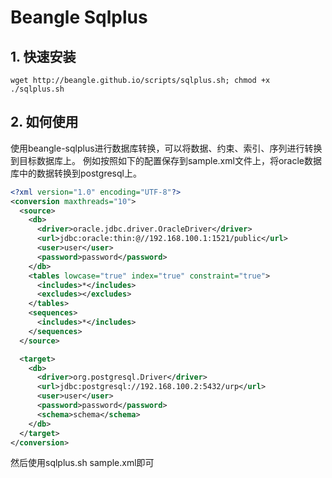 # Beangle Sqlplus

## 1. 快速安装

```shell
wget http://beangle.github.io/scripts/sqlplus.sh; chmod +x ./sqlplus.sh
```

## 2. 如何使用
使用beangle-sqlplus进行数据库转换，可以将数据、约束、索引、序列进行转换到目标数据库上。 例如按照如下的配置保存到sample.xml文件上，将oracle数据库中的数据转换到postgresql上。

```xml
<?xml version="1.0" encoding="UTF-8"?>
<conversion maxthreads="10">
  <source>
    <db>
      <driver>oracle.jdbc.driver.OracleDriver</driver>
      <url>jdbc:oracle:thin:@//192.168.100.1:1521/public</url>
      <user>user</user>
      <password>password</password>
    </db>
    <tables lowcase="true" index="true" constraint="true">
      <includes>*</includes>
      <excludes></excludes>
    </tables>
    <sequences>
      <includes>*</includes>
    </sequences>
  </source>

  <target>
    <db>
      <driver>org.postgresql.Driver</driver>
      <url>jdbc:postgresql://192.168.100.2:5432/urp</url>
      <user>user</user>
      <password>password</password>
      <schema>schema</schema>
    </db>
  </target>
</conversion>
```

然后使用sqlplus.sh sample.xml即可